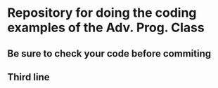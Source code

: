 # Repository for doing the coding examples of the Adv. Prog. Class

## Be sure to check your code before commiting

## Third line
